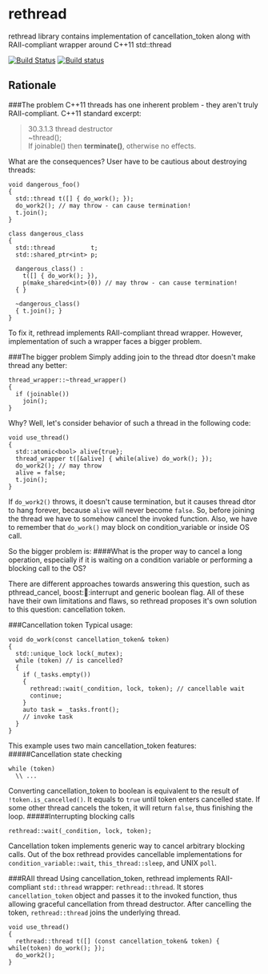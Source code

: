 rethread
========

rethread library contains implementation of cancellation_token along with RAII-compliant wrapper around C++11 std::thread

[![Build Status](https://travis-ci.org/bo-on-software/rethread_testing.svg?branch=master)](https://travis-ci.org/bo-on-software/rethread_testing)
[![Build status](https://ci.appveyor.com/api/projects/status/rknxr8prxtgc6sx5?svg=true)](https://ci.appveyor.com/project/bo-on-software/rethread-testing)  

Rationale
---------
###The problem
C++11 threads has one inherent problem - they aren't truly RAII-compliant. C++11 standard excerpt:

> 30.3.1.3 thread destructor  
>   ~thread();  
>   If joinable() then **terminate()**, otherwise no effects.

What are the consequences? User have to be cautious about destroying threads:

```
void dangerous_foo()
{
  std::thread t([] { do_work(); });
  do_work2(); // may throw - can cause termination!
  t.join();
}

class dangerous_class
{
  std::thread          t;
  std::shared_ptr<int> p;

  dangerous_class() :
    t([] { do_work(); }),
    p(make_shared<int>(0)) // may throw - can cause termination!
  { }

  ~dangerous_class()
  { t.join(); }
}
```
To fix it, rethread implements RAII-compliant thread wrapper. However, implementation of such a wrapper faces a bigger problem.

###The bigger problem
Simply adding join to the thread dtor doesn't make thread any better:
```
thread_wrapper::~thread_wrapper()
{
  if (joinable())
    join();
}
```
Why? Well, let's consider behavior of such a thread in the following code:
```
void use_thread()
{
  std::atomic<bool> alive{true};
  thread_wrapper t([&alive] { while(alive) do_work(); });
  do_work2(); // may throw
  alive = false;
  t.join();
}
```
If `do_work2()` throws, it doesn't cause termination, but it causes thread dtor to hang forever, because `alive` will never become `false`. So, before joining the thread we have to somehow cancel the invoked function. Also, we have to remember that `do_work()` may block on condition_variable or inside OS call.

So the bigger problem is:
####What is the proper way to cancel a long operation, especially if it is waiting on a condition variable or performing a blocking call to the OS?

There are different approaches towards answering this question, such as pthread_cancel, boost::thread::interrupt and generic boolean flag. All of these have their own limitations and flaws, so rethread proposes it's own solution to this question: cancellation token.

###Cancellation token
Typical usage:
```
void do_work(const cancellation_token& token)
{
  std::unique_lock lock(_mutex);
  while (token) // is cancelled?
  {
    if (_tasks.empty())
    {
      rethread::wait(_condition, lock, token); // cancellable wait
      continue;
    }
    auto task = _tasks.front();
    // invoke task
  }
}
```
This example uses two main cancellation_token features:
#####Cancellation state checking
```
while (token)
  \\ ...
```
Converting cancellation_token to boolean is equivalent to the result of `!token.is_cancelled()`. It equals to `true` until token enters cancelled state. If some other thread cancels the token, it will return `false`, thus finishing the loop.
#####Interrupting blocking calls
```
rethread::wait(_condition, lock, token);
```
Cancellation token implements generic way to cancel arbitrary blocking calls. Out of the box rethread provides cancellable implementations for `condition_variable::wait`, `this_thread::sleep`, and UNIX `poll`.

###RAII thread
Using cancellation_token, rethread implements RAII-compliant `std::thread` wrapper: `rethread::thread`. It stores `cancellation_token` object and passes it to the invoked function, thus allowing graceful cancellation from thread destructor. After cancelling the token, `rethread::thread` joins the underlying thread.
```
void use_thread()
{
  rethread::thread t([] (const cancellation_token& token) { while(token) do_work(); });
  do_work2();
}
```
